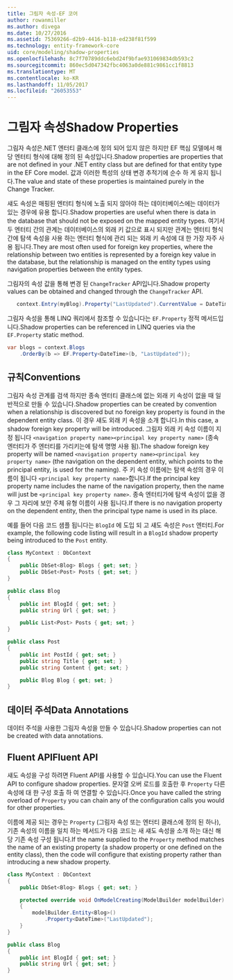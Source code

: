 ```yaml
---
title: 그림자 속성-EF 코어
author: rowanmiller
ms.author: divega
ms.date: 10/27/2016
ms.assetid: 75369266-d2b9-4416-b118-ed238f81f599
ms.technology: entity-framework-core
uid: core/modeling/shadow-properties
ms.openlocfilehash: 8c7f70789ddc6ebd24f9bfae931069834db593c2
ms.sourcegitcommit: 860ec5d047342fbc4063a0de881c9861cc1f8813
ms.translationtype: MT
ms.contentlocale: ko-KR
ms.lasthandoff: 11/05/2017
ms.locfileid: "26053553"
---
```

# <a name="shadow-properties"></a><span data-ttu-id="906aa-102">그림자 속성</span><span class="sxs-lookup"><span data-stu-id="906aa-102">Shadow Properties</span></span>

<span data-ttu-id="906aa-103">그림자 속성은.NET 엔터티 클래스에 정의 되어 있지 않은 하지만 EF 핵심 모델에서 해당 엔터티 형식에 대해 정의 된 속성입니다.</span><span class="sxs-lookup"><span data-stu-id="906aa-103">Shadow properties are properties that are not defined in your .NET entity class but are defined for that entity type in the EF Core model.</span></span> <span data-ttu-id="906aa-104">값과 이러한 특성의 상태 변경 추적기에 순수 하 게 유지 됩니다.</span><span class="sxs-lookup"><span data-stu-id="906aa-104">The value and state of these properties is maintained purely in the Change Tracker.</span></span>

<span data-ttu-id="906aa-105">섀도 속성은 매핑된 엔터티 형식에 노출 되지 않아야 하는 데이터베이스에는 데이터가 있는 경우에 유용 합니다.</span><span class="sxs-lookup"><span data-stu-id="906aa-105">Shadow properties are useful when there is data in the database that should not be exposed on the mapped entity types.</span></span> <span data-ttu-id="906aa-106">여기서 두 엔터티 간의 관계는 데이터베이스의 외래 키 값으로 표시 되지만 관계는 엔터티 형식 간에 탐색 속성을 사용 하는 엔터티 형식에 관리 되는 외래 키 속성에 대 한 가장 자주 사용 됩니다.</span><span class="sxs-lookup"><span data-stu-id="906aa-106">They are most often used for foreign key properties, where the relationship between two entities is represented by a foreign key value in the database, but the relationship is managed on the entity types using navigation properties between the entity types.</span></span>

<span data-ttu-id="906aa-107">그림자의 속성 값을 통해 변경 된 `ChangeTracker` API입니다.</span><span class="sxs-lookup"><span data-stu-id="906aa-107">Shadow property values can be obtained and changed through the `ChangeTracker` API.</span></span>

``` csharp
   context.Entry(myBlog).Property("LastUpdated").CurrentValue = DateTime.Now;
```

<span data-ttu-id="906aa-108">그림자 속성을 통해 LINQ 쿼리에서 참조할 수 있습니다는 `EF.Property` 정적 메서드입니다.</span><span class="sxs-lookup"><span data-stu-id="906aa-108">Shadow properties can be referenced in LINQ queries via the `EF.Property` static method.</span></span>

``` csharp
var blogs = context.Blogs
    .OrderBy(b => EF.Property<DateTime>(b, "LastUpdated"));
```

## <a name="conventions"></a><span data-ttu-id="906aa-109">규칙</span><span class="sxs-lookup"><span data-stu-id="906aa-109">Conventions</span></span>

<span data-ttu-id="906aa-110">그림자 속성 관계를 검색 하지만 종속 엔터티 클래스에 없는 외래 키 속성이 없을 때 일반적으로 만들 수 있습니다.</span><span class="sxs-lookup"><span data-stu-id="906aa-110">Shadow properties can be created by convention when a relationship is discovered but no foreign key property is found in the dependent entity class.</span></span> <span data-ttu-id="906aa-111">이 경우 섀도 외래 키 속성을 소개 합니다.</span><span class="sxs-lookup"><span data-stu-id="906aa-111">In this case, a shadow foreign key property will be introduced.</span></span> <span data-ttu-id="906aa-112">그림자 외래 키 속성 이름이 지정 됩니다 `<navigation property name><principal key property name>` (종속 엔터티가 주 엔터티를 가리키는에 탐색 명명 사용 됨).</span><span class="sxs-lookup"><span data-stu-id="906aa-112">The shadow foreign key property will be named `<navigation property name><principal key property name>` (the navigation on the dependent entity, which points to the principal entity, is used for the naming).</span></span> <span data-ttu-id="906aa-113">주 키 속성 이름에는 탐색 속성의 경우 이름이 됩니다 `<principal key property name>`합니다.</span><span class="sxs-lookup"><span data-stu-id="906aa-113">If the principal key property name includes the name of the navigation property, then the name will just be `<principal key property name>`.</span></span> <span data-ttu-id="906aa-114">종속 엔터티가에 탐색 속성이 없을 경우 그 자리에 보안 주체 유형 이름이 사용 됩니다.</span><span class="sxs-lookup"><span data-stu-id="906aa-114">If there is no navigation property on the dependent entity, then the principal type name is used in its place.</span></span>

<span data-ttu-id="906aa-115">예를 들어 다음 코드 샘플 됩니다는 `BlogId` 에 도입 되 고 섀도 속성은 `Post` 엔터티.</span><span class="sxs-lookup"><span data-stu-id="906aa-115">For example, the following code listing will result in a `BlogId` shadow property being introduced to the `Post` entity.</span></span>

<!-- [!code-csharp[Main](samples/core/Modeling/Conventions/Samples/ShadowForeignKey.cs)] -->
``` csharp
class MyContext : DbContext
{
    public DbSet<Blog> Blogs { get; set; }
    public DbSet<Post> Posts { get; set; }
}

public class Blog
{
    public int BlogId { get; set; }
    public string Url { get; set; }

    public List<Post> Posts { get; set; }
}

public class Post
{
    public int PostId { get; set; }
    public string Title { get; set; }
    public string Content { get; set; }

    public Blog Blog { get; set; }
}
```

## <a name="data-annotations"></a><span data-ttu-id="906aa-116">데이터 주석</span><span class="sxs-lookup"><span data-stu-id="906aa-116">Data Annotations</span></span>

<span data-ttu-id="906aa-117">데이터 주석을 사용한 그림자 속성을 만들 수 있습니다.</span><span class="sxs-lookup"><span data-stu-id="906aa-117">Shadow properties can not be created with data annotations.</span></span>

## <a name="fluent-api"></a><span data-ttu-id="906aa-118">Fluent API</span><span class="sxs-lookup"><span data-stu-id="906aa-118">Fluent API</span></span>

<span data-ttu-id="906aa-119">섀도 속성을 구성 하려면 Fluent API를 사용할 수 있습니다.</span><span class="sxs-lookup"><span data-stu-id="906aa-119">You can use the Fluent API to configure shadow properties.</span></span> <span data-ttu-id="906aa-120">문자열 오버 로드를 호출한 후 `Property` 다른 속성에 대 한 구성 호출 하 여 연결할 수 있습니다.</span><span class="sxs-lookup"><span data-stu-id="906aa-120">Once you have called the string overload of `Property` you can chain any of the configuration calls you would for other properties.</span></span>

<span data-ttu-id="906aa-121">이름에 제공 되는 경우는 `Property` (그림자 속성 또는 엔터티 클래스에 정의 된 하나), 기존 속성의 이름을 일치 하는 메서드가 다음 코드는 새 섀도 속성을 소개 하는 대신 해당 기존 속성 구성 됩니다.</span><span class="sxs-lookup"><span data-stu-id="906aa-121">If the name supplied to the `Property` method matches the name of an existing property (a shadow property or one defined on the entity class), then the code will configure that existing property rather than introducing a new shadow property.</span></span>

<!-- [!code-csharp[Main](samples/core/Modeling/FluentAPI/Samples/ShadowProperty.cs?highlight=7,8)] -->
``` csharp
class MyContext : DbContext
{
    public DbSet<Blog> Blogs { get; set; }

    protected override void OnModelCreating(ModelBuilder modelBuilder)
    {
        modelBuilder.Entity<Blog>()
            .Property<DateTime>("LastUpdated");
    }
}

public class Blog
{
    public int BlogId { get; set; }
    public string Url { get; set; }
}
```
